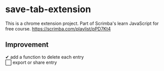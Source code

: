 # save-tab-extension
This is a chrome extension project. Part of Scrimba's learn JavaScript for free course. 
https://scrimba.com/playlist/pPD7Kt4

## Improvement
✔ add a function to delete each entry <br>
⬜ export or share entry
